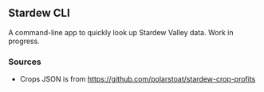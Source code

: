 ## Stardew CLI

A command-line app to quickly look up Stardew Valley data. Work in progress.

### Sources

- Crops JSON is from https://github.com/polarstoat/stardew-crop-profits
